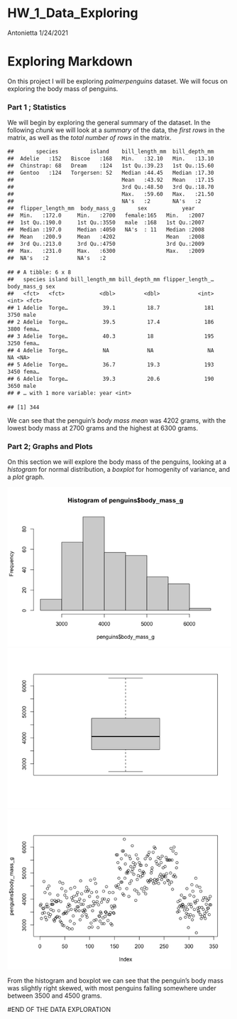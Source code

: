 HW\_1\_Data\_Exploring
================
Antonietta
1/24/2021

# Exploring Markdown

On this project I will be exploring *palmerpenguins* dataset. We will
focus on exploring the body mass of penguins.

### Part 1 ; Statistics

We will begin by exploring the general summary of the dataset. In the
following *chunk* we will look at a *summary* of the data, the *first
rows* in the matrix, as well as the *total number of rows* in the
matrix.

    ##       species          island    bill_length_mm  bill_depth_mm  
    ##  Adelie   :152   Biscoe   :168   Min.   :32.10   Min.   :13.10  
    ##  Chinstrap: 68   Dream    :124   1st Qu.:39.23   1st Qu.:15.60  
    ##  Gentoo   :124   Torgersen: 52   Median :44.45   Median :17.30  
    ##                                  Mean   :43.92   Mean   :17.15  
    ##                                  3rd Qu.:48.50   3rd Qu.:18.70  
    ##                                  Max.   :59.60   Max.   :21.50  
    ##                                  NA's   :2       NA's   :2      
    ##  flipper_length_mm  body_mass_g       sex           year     
    ##  Min.   :172.0     Min.   :2700   female:165   Min.   :2007  
    ##  1st Qu.:190.0     1st Qu.:3550   male  :168   1st Qu.:2007  
    ##  Median :197.0     Median :4050   NA's  : 11   Median :2008  
    ##  Mean   :200.9     Mean   :4202                Mean   :2008  
    ##  3rd Qu.:213.0     3rd Qu.:4750                3rd Qu.:2009  
    ##  Max.   :231.0     Max.   :6300                Max.   :2009  
    ##  NA's   :2         NA's   :2

    ## # A tibble: 6 x 8
    ##   species island bill_length_mm bill_depth_mm flipper_length_… body_mass_g sex  
    ##   <fct>   <fct>           <dbl>         <dbl>            <int>       <int> <fct>
    ## 1 Adelie  Torge…           39.1          18.7              181        3750 male 
    ## 2 Adelie  Torge…           39.5          17.4              186        3800 fema…
    ## 3 Adelie  Torge…           40.3          18                195        3250 fema…
    ## 4 Adelie  Torge…           NA            NA                 NA          NA <NA> 
    ## 5 Adelie  Torge…           36.7          19.3              193        3450 fema…
    ## 6 Adelie  Torge…           39.3          20.6              190        3650 male 
    ## # … with 1 more variable: year <int>

    ## [1] 344

We can see that the penguin’s *body mass* *mean* was 4202 grams, with
the lowest body mass at 2700 grams and the highest at 6300 grams.

### Part 2; Graphs and Plots

On this section we will explore the body mass of the penguins, looking
at a *histogram* for normal distribution, a *boxplot* for homogenity of
variance, and a *plot* graph.

![](HW_1_DataExploration_files/figure-gfm/graphs%20-1.png)<!-- -->![](HW_1_DataExploration_files/figure-gfm/graphs%20-2.png)<!-- -->![](HW_1_DataExploration_files/figure-gfm/graphs%20-3.png)<!-- -->

From the histogram and boxplot we can see that the penguin’s body mass
was slightly right skewed, with most penguins falling somewhere under
between 3500 and 4500 grams.

\#END OF THE DATA EXPLORATION
